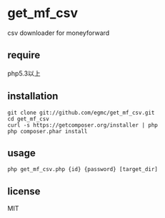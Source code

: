 get_mf_csv
============

csv downloader for moneyforward

## require

php5.3以上

## installation

```
git clone git://github.com/egmc/get_mf_csv.git
cd get_mf_csv
curl -s https://getcomposer.org/installer | php
php composer.phar install
```

## usage
```
php get_mf_csv.php {id} {password} [target_dir]
```


## license

MIT